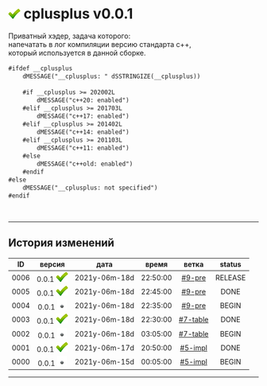 [M]: #main  "печатает версию используемого стандарта с++"
[P]: ../../icons/progress.png
[S]: ../../icons/success.png
[F]: ../../icons/failed.png
[D]: ../../icons/danger.png
[E]: ../../icons/empty.png
[B]: ../../icons/bug.png
[N]: ../../icons/na.png

<a name="main"></a>
[![S]][M] cplusplus v0.0.1
==========================
Приватный хэдер, задача которого:  
напечатать в лог компиляции версию стандарта с++,  
который используется в данной сборке.  

```
#ifdef __cplusplus
    dMESSAGE("__cplusplus: " dSSTRINGIZE(__cplusplus)) 

    #if __cplusplus >= 202002L
        dMESSAGE("c++20: enabled") 
    #elif __cplusplus >= 201703L
        dMESSAGE("c++17: enabled") 
    #elif __cplusplus >= 201402L
        dMESSAGE("c++14: enabled") 
    #elif __cplusplus >= 201103L
        dMESSAGE("c++11: enabled") 
    #else
        dMESSAGE("c++old: enabled") 
    #endif
#else
    dMESSAGE("__cplusplus: not specified") 
#endif
```

<br/>

--------------------------------------------------------------------------------

История изменений 
-----------------

| **ID** | версия          |     дата      |  время   |   ветка    | status  |  
|:------:|:---------------:|:-------------:|:--------:|:----------:|:-------:|  
|  0006  | 0.0.1 [![S]][M] | 2021y-06m-18d | 22:50:00 | [#9-pre]   | RELEASE |  
|  0005  | 0.0.1 [![S]][M] | 2021y-06m-18d | 22:45:00 | [#9-pre]   | DONE    |  
|  0004  | 0.0.1 [![E]][M] | 2021y-06m-18d | 22:35:00 | [#9-pre]   | BEGIN   |  
|  0003  | 0.0.1 [![S]][M] | 2021y-06m-18d | 22:30:00 | [#7-table] | DONE    |  
|  0002  | 0.0.1 [![E]][M] | 2021y-06m-18d | 03:05:00 | [#7-table] | BEGIN   |  
|  0001  | 0.0.1 [![S]][M] | 2021y-06m-17d | 20:50:00 | [#5-impl]  | DONE    |  
|  0000  | 0.0.1 [![E]][M] | 2021y-06m-15d | 00:05:00 | [#5-impl]  | BEGIN   |  

--------------------------------------------------------------------------------

[#9-pre]:   ../../history.md//#v002
[#7-table]: ../../history.md//#v002
[#5-impl]:  ../../history.md//#v002
